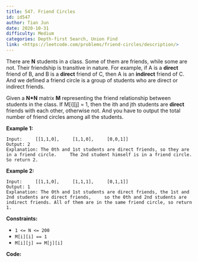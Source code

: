 ```yaml
---
title: 547. Friend Circles
id: id547
author: Tian Jun
date: 2020-10-31
difficulty: Medium
categories: Depth-first Search, Union Find
link: <https://leetcode.com/problems/friend-circles/description/>
---
```


There are **N** students in a class. Some of them are friends, while some are
not. Their friendship is transitive in nature. For example, if A is a
**direct** friend of B, and B is a **direct** friend of C, then A is an
**indirect** friend of C. And we defined a friend circle is a group of
students who are direct or indirect friends.

Given a **N*N** matrix **M** representing the friend relationship between
students in the class. If M[i][j] = 1, then the ith and jth students are
**direct** friends with each other, otherwise not. And you have to output the
total number of friend circles among all the students.

**Example 1:**
            
	Input:     [[1,1,0],     [1,1,0],     [0,0,1]]    
	Output: 2    
	Explanation: The 0th and 1st students are direct friends, so they are in a friend circle.     The 2nd student himself is in a friend circle. So return 2.    



**Example 2:**
            
	Input:     [[1,1,0],     [1,1,1],     [0,1,1]]    
	Output: 1    
	Explanation: The 0th and 1st students are direct friends, the 1st and 2nd students are direct friends,     so the 0th and 2nd students are indirect friends. All of them are in the same friend circle, so return 1.        



**Constraints:**

  * `1 <= N <= 200`
  * `M[i][i] == 1`
  * `M[i][j] == M[j][i]`


**Code:**
